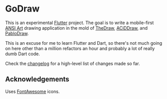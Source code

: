 # GoDraw

This is an experimental [Flutter](https://flutter.dev/) project. The goal is to write a mobile-first [ANSI Art](https://en.wikipedia.org/wiki/ANSI_art) drawing application in the mold of [TheDraw](https://en.wikipedia.org/wiki/TheDraw), [ACiDDraw](http://www.acid.org/apps/apps.html), and [PabloDraw](http://picoe.ca/products/pablodraw/).

This is an excuse for me to learn Flutter and Dart, so there's not much going on here other than a million refactors an hour and probably a lot of really dumb Dart code.

Check the [changelog](CHANGELOG.md) for a high-level list of changes made so far.

## Acknowledgements

Uses [FontAwesome](https://fontawesome.com/) icons.
